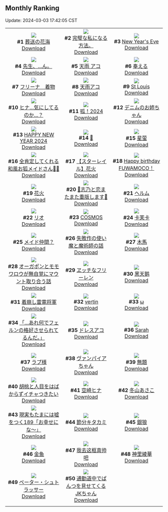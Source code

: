 ## Monthly Ranking
Update: 2024-03-03 17:42:05 CST

|      |      |      |
| :----: | :----: | :----: |
| ![](https://i.pixiv.re/c/240x480/img-master/img/2024/02/04/00/01/06/115738312_p0_master1200.jpg)<br>**#1** [葬送の花海](https://www.pixiv.net/artworks/115738312)<br>[Download](https://i.pixiv.re/img-original/img/2024/02/04/00/01/06/115738312_p0.jpg) | ![](https://i.pixiv.re/c/240x480/img-master/img/2024/02/04/07/31/03/115746285_p0_master1200.jpg)<br>**#2** [完璧な私になる方法。](https://www.pixiv.net/artworks/115746285)<br>[Download](https://i.pixiv.re/img-original/img/2024/02/04/07/31/03/115746285_p0.jpg) | ![](https://i.pixiv.re/c/240x480/img-master/img/2024/02/04/01/21/49/115741092_p0_master1200.jpg)<br>**#3** [New Year's Eve](https://www.pixiv.net/artworks/115741092)<br>[Download](https://i.pixiv.re/img-original/img/2024/02/04/01/21/49/115741092_p0.png) |
| ![](https://i.pixiv.re/c/240x480/img-master/img/2024/02/04/00/36/15/115739782_p0_master1200.jpg)<br>**#4** [先生、…ん。](https://www.pixiv.net/artworks/115739782)<br>[Download](https://i.pixiv.re/img-original/img/2024/02/04/00/36/15/115739782_p0.png) | ![](https://i.pixiv.re/c/240x480/img-master/img/2024/02/04/00/00/44/115738255_p0_master1200.jpg)<br>**#5** [天雨 アコ](https://www.pixiv.net/artworks/115738255)<br>[Download](https://i.pixiv.re/img-original/img/2024/02/04/00/00/44/115738255_p0.jpg) | ![](https://i.pixiv.re/c/240x480/img-master/img/2024/02/06/01/00/10/115801713_p0_master1200.jpg)<br>**#6** [奉える](https://www.pixiv.net/artworks/115801713)<br>[Download](https://i.pixiv.re/img-original/img/2024/02/06/01/00/10/115801713_p0.png) |
| ![](https://i.pixiv.re/c/240x480/img-master/img/2024/02/04/08/00/00/115746621_p0_master1200.jpg)<br>**#7** [フリーナ　着物](https://www.pixiv.net/artworks/115746621)<br>[Download](https://i.pixiv.re/img-original/img/2024/02/04/08/00/00/115746621_p0.jpg) | ![](https://i.pixiv.re/c/240x480/img-master/img/2024/02/04/13/00/02/115752278_p0_master1200.jpg)<br>**#8** [天雨アコ](https://www.pixiv.net/artworks/115752278)<br>[Download](https://i.pixiv.re/img-original/img/2024/02/04/13/00/02/115752278_p0.png) | ![](https://i.pixiv.re/c/240x480/img-master/img/2024/02/04/00/24/02/115739371_p0_master1200.jpg)<br>**#9** [St Louis](https://www.pixiv.net/artworks/115739371)<br>[Download](https://i.pixiv.re/img-original/img/2024/02/04/00/24/02/115739371_p0.png) |
| ![](https://i.pixiv.re/c/240x480/img-master/img/2024/02/04/19/17/44/115761955_p0_master1200.jpg)<br>**#10** [ヒナ…気にしてるのか…？](https://www.pixiv.net/artworks/115761955)<br>[Download](https://i.pixiv.re/img-original/img/2024/02/04/19/17/44/115761955_p0.png) | ![](https://i.pixiv.re/c/240x480/img-master/img/2024/02/05/17/11/03/115787805_p0_master1200.jpg)<br>**#11** [呱！2024](https://www.pixiv.net/artworks/115787805)<br>[Download](https://i.pixiv.re/img-original/img/2024/02/05/17/11/03/115787805_p0.jpg) | ![](https://i.pixiv.re/c/240x480/img-master/img/2024/02/04/20/19/50/115763934_p0_master1200.jpg)<br>**#12** [デニムのお姉ちゃん](https://www.pixiv.net/artworks/115763934)<br>[Download](https://i.pixiv.re/img-original/img/2024/02/04/20/19/50/115763934_p0.png) |
| ![](https://i.pixiv.re/c/240x480/img-master/img/2024/02/04/08/00/40/115738168_p0_master1200.jpg)<br>**#13** [HAPPY NEW YEAR 2024](https://www.pixiv.net/artworks/115738168)<br>[Download](https://i.pixiv.re/img-original/img/2024/02/04/08/00/40/115738168_p0.jpg) | ![](https://i.pixiv.re/c/240x480/img-master/img/2024/02/04/13/32/58/115738328_p0_master1200.jpg)<br>**#14** [👹](https://www.pixiv.net/artworks/115738328)<br>[Download](https://i.pixiv.re/img-original/img/2024/02/04/13/32/58/115738328_p0.jpg) | ![](https://i.pixiv.re/c/240x480/img-master/img/2024/02/06/23/57/56/115826130_p0_master1200.jpg)<br>**#15** [星萤](https://www.pixiv.net/artworks/115826130)<br>[Download](https://i.pixiv.re/img-original/img/2024/02/06/23/57/56/115826130_p0.jpg) |
| ![](https://i.pixiv.re/c/240x480/img-master/img/2024/02/04/00/01/41/115738377_p0_master1200.jpg)<br>**#16** [全肯定してくれる和風お狐メイドさん🦊🧡](https://www.pixiv.net/artworks/115738377)<br>[Download](https://i.pixiv.re/img-original/img/2024/02/04/00/01/41/115738377_p0.png) | ![](https://i.pixiv.re/c/240x480/img-master/img/2024/02/03/11/01/29/115714785_p0_master1200.jpg)<br>**#17** [【スターレイル】花火](https://www.pixiv.net/artworks/115714785)<br>[Download](https://i.pixiv.re/img-original/img/2024/02/03/11/01/29/115714785_p0.png) | ![](https://i.pixiv.re/c/240x480/img-master/img/2024/02/04/21/59/19/115767465_p0_master1200.jpg)<br>**#18** [Happy birthday FUWAMOCO！](https://www.pixiv.net/artworks/115767465)<br>[Download](https://i.pixiv.re/img-original/img/2024/02/04/21/59/19/115767465_p0.png) |
| ![](https://i.pixiv.re/c/240x480/img-master/img/2024/02/03/18/56/49/115727998_p0_master1200.jpg)<br>**#19** [花火](https://www.pixiv.net/artworks/115727998)<br>[Download](https://i.pixiv.re/img-original/img/2024/02/03/18/56/49/115727998_p0.png) | ![](https://i.pixiv.re/c/240x480/img-master/img/2024/02/04/01/00/16/115740528_p0_master1200.jpg)<br>**#20** [💜志乃と恋またまた重版します💜](https://www.pixiv.net/artworks/115740528)<br>[Download](https://i.pixiv.re/img-original/img/2024/02/04/01/00/16/115740528_p0.jpg) | ![](https://i.pixiv.re/c/240x480/img-master/img/2024/02/03/00/00/54/115706740_p0_master1200.jpg)<br>**#21** [ヘルム](https://www.pixiv.net/artworks/115706740)<br>[Download](https://i.pixiv.re/img-original/img/2024/02/03/00/00/54/115706740_p0.jpg) |
| ![](https://i.pixiv.re/c/240x480/img-master/img/2024/02/04/00/10/08/115738900_p0_master1200.jpg)<br>**#22** [リオ](https://www.pixiv.net/artworks/115738900)<br>[Download](https://i.pixiv.re/img-original/img/2024/02/04/00/10/08/115738900_p0.jpg) | ![](https://i.pixiv.re/c/240x480/img-master/img/2024/02/03/00/00/27/115706657_p0_master1200.jpg)<br>**#23** [COSMOS](https://www.pixiv.net/artworks/115706657)<br>[Download](https://i.pixiv.re/img-original/img/2024/02/03/00/00/27/115706657_p0.jpg) | ![](https://i.pixiv.re/c/240x480/img-master/img/2024/02/04/00/15/15/115739087_p0_master1200.jpg)<br>**#24** [卡芙卡](https://www.pixiv.net/artworks/115739087)<br>[Download](https://i.pixiv.re/img-original/img/2024/02/04/00/15/15/115739087_p0.jpg) |
| ![](https://i.pixiv.re/c/240x480/img-master/img/2024/02/03/00/00/44/115706714_p0_master1200.jpg)<br>**#25** [メイド仲間？](https://www.pixiv.net/artworks/115706714)<br>[Download](https://i.pixiv.re/img-original/img/2024/02/03/00/00/44/115706714_p0.jpg) | ![](https://i.pixiv.re/c/240x480/img-master/img/2024/02/03/11/41/50/115718168_p0_master1200.jpg)<br>**#26** [失敗作の使い魔と魔術師の話](https://www.pixiv.net/artworks/115718168)<br>[Download](https://i.pixiv.re/img-original/img/2024/02/03/11/41/50/115718168_p0.jpg) | ![](https://i.pixiv.re/c/240x480/img-master/img/2024/02/03/13/10/55/115720230_p0_master1200.jpg)<br>**#27** [木馬](https://www.pixiv.net/artworks/115720230)<br>[Download](https://i.pixiv.re/img-original/img/2024/02/03/13/10/55/115720230_p0.jpg) |
| ![](https://i.pixiv.re/c/240x480/img-master/img/2024/02/04/20/21/53/115764006_p0_master1200.jpg)<br>**#28** [オーガポンとモモワロウが無自覚にマウント取り合う話](https://www.pixiv.net/artworks/115764006)<br>[Download](https://i.pixiv.re/img-original/img/2024/02/04/20/21/53/115764006_p0.jpg) | ![](https://i.pixiv.re/c/240x480/img-master/img/2024/02/02/18/00/18/115695887_p0_master1200.jpg)<br>**#29** [ヱッチなフリーレン](https://www.pixiv.net/artworks/115695887)<br>[Download](https://i.pixiv.re/img-original/img/2024/02/02/18/00/18/115695887_p0.jpg) | ![](https://i.pixiv.re/c/240x480/img-master/img/2024/02/06/13/44/06/115811798_p0_master1200.jpg)<br>**#30** [黑天鹅](https://www.pixiv.net/artworks/115811798)<br>[Download](https://i.pixiv.re/img-original/img/2024/02/06/13/44/06/115811798_p0.jpg) |
| ![](https://i.pixiv.re/c/240x480/img-master/img/2024/02/04/19/18/52/115761992_p0_master1200.jpg)<br>**#31** [着崩し雷電将軍](https://www.pixiv.net/artworks/115761992)<br>[Download](https://i.pixiv.re/img-original/img/2024/02/04/19/18/52/115761992_p0.jpg) | ![](https://i.pixiv.re/c/240x480/img-master/img/2024/02/04/03/41/40/115743709_p0_master1200.jpg)<br>**#32** [vertin](https://www.pixiv.net/artworks/115743709)<br>[Download](https://i.pixiv.re/img-original/img/2024/02/04/03/41/40/115743709_p0.jpg) | ![](https://i.pixiv.re/c/240x480/img-master/img/2024/02/02/01/10/13/115681484_p0_master1200.jpg)<br>**#33** [ω](https://www.pixiv.net/artworks/115681484)<br>[Download](https://i.pixiv.re/img-original/img/2024/02/02/01/10/13/115681484_p0.jpg) |
| ![](https://i.pixiv.re/c/240x480/img-master/img/2024/02/05/00/02/09/115772185_p0_master1200.jpg)<br>**#34** [「…あれ何でフェルンの格好させられてるんだ。」](https://www.pixiv.net/artworks/115772185)<br>[Download](https://i.pixiv.re/img-original/img/2024/02/05/00/02/09/115772185_p0.jpg) | ![](https://i.pixiv.re/c/240x480/img-master/img/2024/02/03/00/11/49/115707454_p0_master1200.jpg)<br>**#35** [ドレスアコ](https://www.pixiv.net/artworks/115707454)<br>[Download](https://i.pixiv.re/img-original/img/2024/02/03/00/11/49/115707454_p0.jpg) | ![](https://i.pixiv.re/c/240x480/img-master/img/2024/02/04/14/55/08/115754781_p0_master1200.jpg)<br>**#36** [Sarah](https://www.pixiv.net/artworks/115754781)<br>[Download](https://i.pixiv.re/img-original/img/2024/02/04/14/55/08/115754781_p0.png) |
| ![](https://i.pixiv.re/c/240x480/img-master/img/2024/02/04/00/13/03/115739008_p0_master1200.jpg)<br>**#37** [ラプ様](https://www.pixiv.net/artworks/115739008)<br>[Download](https://i.pixiv.re/img-original/img/2024/02/04/00/13/03/115739008_p0.png) | ![](https://i.pixiv.re/c/240x480/img-master/img/2024/02/05/00/00/44/115772026_p0_master1200.jpg)<br>**#38** [ヴァンパイアちゃん](https://www.pixiv.net/artworks/115772026)<br>[Download](https://i.pixiv.re/img-original/img/2024/02/05/00/00/44/115772026_p0.jpg) | ![](https://i.pixiv.re/c/240x480/img-master/img/2024/02/04/14/29/13/115754182_p0_master1200.jpg)<br>**#39** [無題](https://www.pixiv.net/artworks/115754182)<br>[Download](https://i.pixiv.re/img-original/img/2024/02/04/14/29/13/115754182_p0.jpg) |
| ![](https://i.pixiv.re/c/240x480/img-master/img/2024/02/04/06/14/47/115745406_p0_master1200.jpg)<br>**#40** [胡桃と人目をはばからずイチャつきたい](https://www.pixiv.net/artworks/115745406)<br>[Download](https://i.pixiv.re/img-original/img/2024/02/04/06/14/47/115745406_p0.png) | ![](https://i.pixiv.re/c/240x480/img-master/img/2024/02/03/14/44/37/115722069_p0_master1200.jpg)<br>**#41** [空崎ヒナ](https://www.pixiv.net/artworks/115722069)<br>[Download](https://i.pixiv.re/img-original/img/2024/02/03/14/44/37/115722069_p0.png) | ![](https://i.pixiv.re/c/240x480/img-master/img/2024/02/02/10/00/00/115687978_p0_master1200.jpg)<br>**#42** [冬山あさこ](https://www.pixiv.net/artworks/115687978)<br>[Download](https://i.pixiv.re/img-original/img/2024/02/02/10/00/00/115687978_p0.png) |
| ![](https://i.pixiv.re/c/240x480/img-master/img/2024/02/04/18/01/26/115759557_p0_master1200.jpg)<br>**#43** [現実もたまには嘘をつく189「お幸せにな～」](https://www.pixiv.net/artworks/115759557)<br>[Download](https://i.pixiv.re/img-original/img/2024/02/04/18/01/26/115759557_p0.jpg) | ![](https://i.pixiv.re/c/240x480/img-master/img/2024/02/04/01/35/00/115741371_p0_master1200.jpg)<br>**#44** [節分キタカミ](https://www.pixiv.net/artworks/115741371)<br>[Download](https://i.pixiv.re/img-original/img/2024/02/04/01/35/00/115741371_p0.png) | ![](https://i.pixiv.re/c/240x480/img-master/img/2024/02/02/00/00/45/115679325_p0_master1200.jpg)<br>**#45** [銀狼](https://www.pixiv.net/artworks/115679325)<br>[Download](https://i.pixiv.re/img-original/img/2024/02/02/00/00/45/115679325_p0.jpg) |
| ![](https://i.pixiv.re/c/240x480/img-master/img/2024/02/05/00/28/54/115773262_p0_master1200.jpg)<br>**#46** [金鱼](https://www.pixiv.net/artworks/115773262)<br>[Download](https://i.pixiv.re/img-original/img/2024/02/05/00/28/54/115773262_p0.jpg) | ![](https://i.pixiv.re/c/240x480/img-master/img/2024/02/03/20/08/45/115730152_p0_master1200.jpg)<br>**#47** [我去这框真帅吧](https://www.pixiv.net/artworks/115730152)<br>[Download](https://i.pixiv.re/img-original/img/2024/02/03/20/08/45/115730152_p0.png) | ![](https://i.pixiv.re/c/240x480/img-master/img/2024/02/05/22/14/58/115796190_p0_master1200.jpg)<br>**#48** [神里綾華](https://www.pixiv.net/artworks/115796190)<br>[Download](https://i.pixiv.re/img-original/img/2024/02/05/22/14/58/115796190_p0.jpg) |
| ![](https://i.pixiv.re/c/240x480/img-master/img/2024/02/04/22/00/06/115767518_p0_master1200.jpg)<br>**#49** [ペーター・シュトラッサー](https://www.pixiv.net/artworks/115767518)<br>[Download](https://i.pixiv.re/img-original/img/2024/02/04/22/00/06/115767518_p0.jpg) | ![](https://i.pixiv.re/c/240x480/img-master/img/2024/02/04/20/00/53/115763346_p0_master1200.jpg)<br>**#50** [通勤道中でぱんつを見せてくるJKちゃん](https://www.pixiv.net/artworks/115763346)<br>[Download](https://i.pixiv.re/img-original/img/2024/02/04/20/00/53/115763346_p0.jpg) |
|      |
